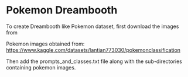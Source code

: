 # Pokemon Dreambooth 

To create Dreambooth like Pokemon dataset, first download the images from

Pokemon images obtained from: https://www.kaggle.com/datasets/lantian773030/pokemonclassification


Then add the prompts_and_classes.txt file along with the sub-directories containing pokemon images.

